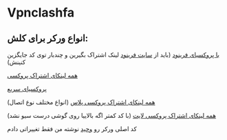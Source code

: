 # Vpnclashfa
## انواع ورکر برای کلش:
[با پروکسیای فرینود](https://github.com/coldwater-10/cloudflare-workers/blob/main/Clash/freenode.js)
(باید از [سایت فرینود](https://getafreenode.com/?inviter=82060F61-1C03-418D-99D4-D555CECB2FF4) لینک اشتراک بگیرین و چندبار توی کد جایگزین کنینش)

[همه لینکای اشتراک پروکسی](https://github.com/coldwater-10/cloudflare-workers/blob/main/Clash/all.js)


[پروکسیای سریع](https://github.com/coldwater-10/cloudflare-workers/blob/main/Clash/all.js)


[همه لینکای اشتراک پروکسی پلاس](https://github.com/coldwater-10/cloudflare-workers/blob/main/Clash/plus.js) (انواع مختلف نوع اتصال)

[همه لینکای اشتراک پروکسی لایت](https://github.com/coldwater-10/cloudflare-workers/blob/main/Clash/lite.js) (با کد کمتر اگه بالاییا روی گوشی درست سیو نشد)

کد اصلی ورکر رو [وحید](https://github.com/vfarid) نوشته من فقط تغییراتی دادم
